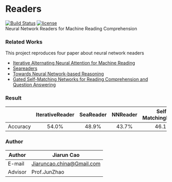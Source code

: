 # Readers
[![Build Status](https://travis-ci.org/keras-team/keras.svg?branch=master)](https://travis-ci.org/keras-team/keras)
[![license](https://img.shields.io/github/license/mashape/apistatus.svg?maxAge=2592000)](https://github.com/keras-team/keras/blob/master/LICENSE)  
Neural Network Readers for Machine Reading Comprehension  
### Related Works
This project reproduces four paper about neural network neaders  
- [Iterative Alternating Neural Attention for Machine Reading](https://arxiv.org/abs/1606.02245)
- [Seareaders]()
- [Towards Neural Network-based Reasoning](https://arxiv.org/abs/1508.05508)
- [Gated Self-Matching Networks for Reading Comprehension and Question Answering](http://www.aclweb.org/anthology/P17-1018)

  
### Result
|          | IterativeReader | SeaReader | NNReader | Self-MatchingReader|
| -------- |:---------------:|:---------:|:--------:|:------------------:|
| Accuracy |      54.0%      |   48.9%   |   43.7%  |        46.1%       |

### Author
|Author|Jiarun Cao|
|---|---
|E-mail|Jiaruncao.china@Gmail.com
|Advisor|Prof.JunZhao



